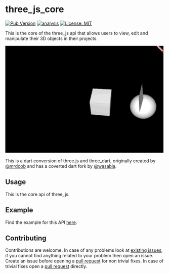 # three_js_core

[![Pub Version](https://img.shields.io/pub/v/three_js_core)](https://pub.dev/packages/three_js_core)
[![analysis](https://github.com/Knightro63/three_js/actions/workflows/flutter.yml/badge.svg)](https://github.com/Knightro63/three_js/actions/)
[![License: MIT](https://img.shields.io/badge/license-MIT-purple.svg)](https://opensource.org/licenses/MIT)

This is the core of the three_js api that allows users to view, edit and manipulate their 3D objects in their projects.

<picture>
  <img alt="Gif of dash playing a game." src="https://raw.githubusercontent.com/Knightro63/three_js/master/packages/three_js_core/assets/example.gif">
</picture>

This is a dart conversion of three.js and three_dart, originally created by [@mrdoob](https://github.com/mrdoob) and has a coverted dart fork by [@wasabia](https://github.com/wasabia).

## Usage

This is the core api of three_js.

## Example

Find the example for this API [here](https://github.com/Knightro63/three_js/tree/main/packages/three_js_core/example/lib/main.dart).

## Contributing

Contributions are welcome.
In case of any problems look at [existing issues](https://github.com/Knightro63/three_js/issues), if you cannot find anything related to your problem then open an issue.
Create an issue before opening a [pull request](https://github.com/Knightro63/three_js/pulls) for non trivial fixes.
In case of trivial fixes open a [pull request](https://github.com/Knightro63/three_js/pulls) directly.
